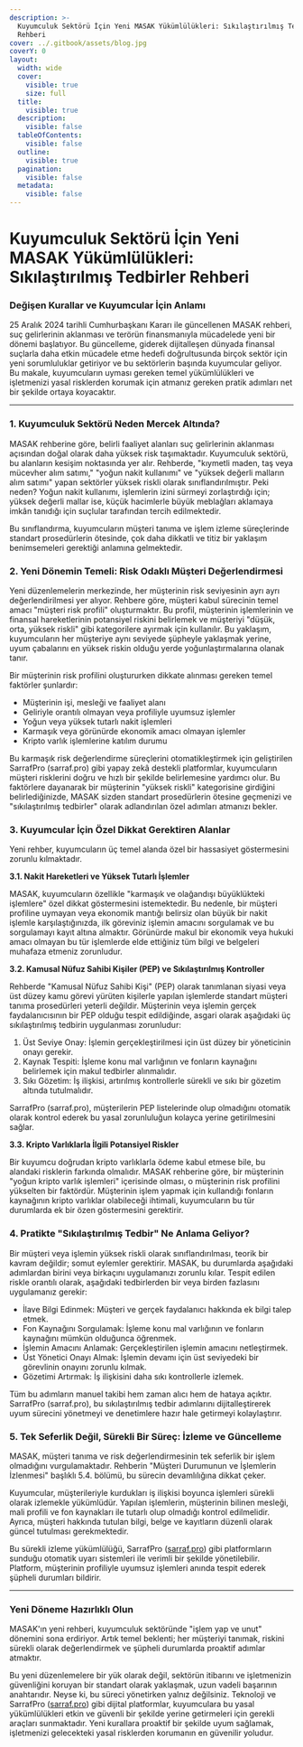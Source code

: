 ```yaml
---
description: >-
  Kuyumculuk Sektörü İçin Yeni MASAK Yükümlülükleri: Sıkılaştırılmış Tedbirler
  Rehberi
cover: ../.gitbook/assets/blog.jpg
coverY: 0
layout:
  width: wide
  cover:
    visible: true
    size: full
  title:
    visible: true
  description:
    visible: false
  tableOfContents:
    visible: false
  outline:
    visible: true
  pagination:
    visible: false
  metadata:
    visible: false
---
```


# Kuyumculuk Sektörü İçin Yeni MASAK Yükümlülükleri: Sıkılaştırılmış Tedbirler Rehberi

### Değişen Kurallar ve Kuyumcular İçin Anlamı

25 Aralık 2024 tarihli Cumhurbaşkanı Kararı ile güncellenen MASAK rehberi, suç gelirlerinin aklanması ve terörün finansmanıyla mücadelede yeni bir dönemi başlatıyor. Bu güncelleme, giderek dijitalleşen dünyada finansal suçlarla daha etkin mücadele etme hedefi doğrultusunda birçok sektör için yeni sorumluluklar getiriyor ve bu sektörlerin başında kuyumcular geliyor. Bu makale, kuyumcuların uyması gereken temel yükümlülükleri ve işletmenizi yasal risklerden korumak için atmanız gereken pratik adımları net bir şekilde ortaya koyacaktır.

***

### 1. Kuyumculuk Sektörü Neden Mercek Altında?

MASAK rehberine göre, belirli faaliyet alanları suç gelirlerinin aklanması açısından doğal olarak daha yüksek risk taşımaktadır. Kuyumculuk sektörü, bu alanların kesişim noktasında yer alır. Rehberde, "kıymetli maden, taş veya mücevher alım satımı," "yoğun nakit kullanımı" ve "yüksek değerli malların alım satımı" yapan sektörler yüksek riskli olarak sınıflandırılmıştır. Peki neden? Yoğun nakit kullanımı, işlemlerin izini sürmeyi zorlaştırdığı için; yüksek değerli mallar ise, küçük hacimlerle büyük meblağları aklamaya imkân tanıdığı için suçlular tarafından tercih edilmektedir.

Bu sınıflandırma, kuyumcuların müşteri tanıma ve işlem izleme süreçlerinde standart prosedürlerin ötesinde, çok daha dikkatli ve titiz bir yaklaşım benimsemeleri gerektiği anlamına gelmektedir.

### 2. Yeni Dönemin Temeli: Risk Odaklı Müşteri Değerlendirmesi

Yeni düzenlemelerin merkezinde, her müşterinin risk seviyesinin ayrı ayrı değerlendirilmesi yer alıyor. Rehbere göre, müşteri kabul sürecinin temel amacı "müşteri risk profili" oluşturmaktır. Bu profil, müşterinin işlemlerinin ve finansal hareketlerinin potansiyel riskini belirlemek ve müşteriyi "düşük, orta, yüksek riskli" gibi kategorilere ayırmak için kullanılır. Bu yaklaşım, kuyumcuların her müşteriye aynı seviyede şüpheyle yaklaşmak yerine, uyum çabalarını en yüksek riskin olduğu yerde yoğunlaştırmalarına olanak tanır.

Bir müşterinin risk profilini oluştururken dikkate alınması gereken temel faktörler şunlardır:

* Müşterinin işi, mesleği ve faaliyet alanı
* Geliriyle orantılı olmayan veya profiliyle uyumsuz işlemler
* Yoğun veya yüksek tutarlı nakit işlemleri
* Karmaşık veya görünürde ekonomik amacı olmayan işlemler
* Kripto varlık işlemlerine katılım durumu

Bu karmaşık risk değerlendirme süreçlerini otomatikleştirmek için geliştirilen SarrafPro (sarraf.pro) gibi yapay zekâ destekli platformlar, kuyumcuların müşteri risklerini doğru ve hızlı bir şekilde belirlemesine yardımcı olur. Bu faktörlere dayanarak bir müşterinin "yüksek riskli" kategorisine girdiğini belirlediğinizde, MASAK sizden standart prosedürlerin ötesine geçmenizi ve "sıkılaştırılmış tedbirler" olarak adlandırılan özel adımları atmanızı bekler.

### 3. Kuyumcular İçin Özel Dikkat Gerektiren Alanlar

Yeni rehber, kuyumcuların üç temel alanda özel bir hassasiyet göstermesini zorunlu kılmaktadır.

**3.1. Nakit Hareketleri ve Yüksek Tutarlı İşlemler**

MASAK, kuyumcuların özellikle "karmaşık ve olağandışı büyüklükteki işlemlere" özel dikkat göstermesini istemektedir. Bu nedenle, bir müşteri profiline uymayan veya ekonomik mantığı belirsiz olan büyük bir nakit işlemle karşılaştığınızda, ilk göreviniz işlemin amacını sorgulamak ve bu sorgulamayı kayıt altına almaktır. Görünürde makul bir ekonomik veya hukuki amacı olmayan bu tür işlemlerde elde ettiğiniz tüm bilgi ve belgeleri muhafaza etmeniz zorunludur.

**3.2. Kamusal Nüfuz Sahibi Kişiler (PEP) ve Sıkılaştırılmış Kontroller**

Rehberde "Kamusal Nüfuz Sahibi Kişi" (PEP) olarak tanımlanan siyasi veya üst düzey kamu görevi yürüten kişilerle yapılan işlemlerde standart müşteri tanıma prosedürleri yeterli değildir. Müşterinin veya işlemin gerçek faydalanıcısının bir PEP olduğu tespit edildiğinde, asgari olarak aşağıdaki üç sıkılaştırılmış tedbirin uygulanması zorunludur:

1. Üst Seviye Onay: İşlemin gerçekleştirilmesi için üst düzey bir yöneticinin onayı gerekir.
2. Kaynak Tespiti: İşleme konu mal varlığının ve fonların kaynağını belirlemek için makul tedbirler alınmalıdır.
3. Sıkı Gözetim: İş ilişkisi, artırılmış kontrollerle sürekli ve sıkı bir gözetim altında tutulmalıdır.

SarrafPro (sarraf.pro), müşterilerin PEP listelerinde olup olmadığını otomatik olarak kontrol ederek bu yasal zorunluluğun kolayca yerine getirilmesini sağlar.

**3.3. Kripto Varlıklarla İlgili Potansiyel Riskler**

Bir kuyumcu doğrudan kripto varlıklarla ödeme kabul etmese bile, bu alandaki risklerin farkında olmalıdır. MASAK rehberine göre, bir müşterinin "yoğun kripto varlık işlemleri" içerisinde olması, o müşterinin risk profilini yükselten bir faktördür. Müşterinin işlem yapmak için kullandığı fonların kaynağının kripto varlıklar olabileceği ihtimali, kuyumcuların bu tür durumlarda ek bir özen göstermesini gerektirir.

### 4. Pratikte "Sıkılaştırılmış Tedbir" Ne Anlama Geliyor?

Bir müşteri veya işlemin yüksek riskli olarak sınıflandırılması, teorik bir kavram değildir; somut eylemler gerektirir. MASAK, bu durumlarda aşağıdaki adımlardan birini veya birkaçını uygulamanızı zorunlu kılar. Tespit edilen riskle orantılı olarak, aşağıdaki tedbirlerden bir veya birden fazlasını uygulamanız gerekir:

* İlave Bilgi Edinmek: Müşteri ve gerçek faydalanıcı hakkında ek bilgi talep etmek.
* Fon Kaynağını Sorgulamak: İşleme konu mal varlığının ve fonların kaynağını mümkün olduğunca öğrenmek.
* İşlemin Amacını Anlamak: Gerçekleştirilen işlemin amacını netleştirmek.
* Üst Yönetici Onayı Almak: İşlemin devamı için üst seviyedeki bir görevlinin onayını zorunlu kılmak.
* Gözetimi Artırmak: İş ilişkisini daha sıkı kontrollerle izlemek.

Tüm bu adımların manuel takibi hem zaman alıcı hem de hataya açıktır. SarrafPro (sarraf.pro), bu sıkılaştırılmış tedbir adımlarını dijitalleştirerek uyum sürecini yönetmeyi ve denetimlere hazır hale getirmeyi kolaylaştırır.

### 5. Tek Seferlik Değil, Sürekli Bir Süreç: İzleme ve Güncelleme

MASAK, müşteri tanıma ve risk değerlendirmesinin tek seferlik bir işlem olmadığını vurgulamaktadır. Rehberin "Müşteri Durumunun ve İşlemlerin İzlenmesi" başlıklı 5.4. bölümü, bu sürecin devamlılığına dikkat çeker.

Kuyumcular, müşterileriyle kurdukları iş ilişkisi boyunca işlemleri sürekli olarak izlemekle yükümlüdür. Yapılan işlemlerin, müşterinin bilinen mesleği, mali profili ve fon kaynakları ile tutarlı olup olmadığı kontrol edilmelidir. Ayrıca, müşteri hakkında tutulan bilgi, belge ve kayıtların düzenli olarak güncel tutulması gerekmektedir.

Bu sürekli izleme yükümlülüğü, SarrafPro ([sarraf.pro](https://sarraf.pro/)) gibi platformların sunduğu otomatik uyarı sistemleri ile verimli bir şekilde yönetilebilir. Platform, müşterinin profiliyle uyumsuz işlemleri anında tespit ederek şüpheli durumları bildirir.

***

### Yeni Döneme Hazırlıklı Olun

MASAK'ın yeni rehberi, kuyumculuk sektöründe "işlem yap ve unut" dönemini sona erdiriyor. Artık temel beklenti; her müşteriyi tanımak, riskini sürekli olarak değerlendirmek ve şüpheli durumlarda proaktif adımlar atmaktır.

Bu yeni düzenlemelere bir yük olarak değil, sektörün itibarını ve işletmenizin güvenliğini koruyan bir standart olarak yaklaşmak, uzun vadeli başarının anahtarıdır. Neyse ki, bu süreci yönetirken yalnız değilsiniz. Teknoloji ve SarrafPro ([sarraf.pro](https://sarraf.pro/)) gibi dijital platformlar, kuyumculara bu yasal yükümlülükleri etkin ve güvenli bir şekilde yerine getirmeleri için gerekli araçları sunmaktadır. Yeni kurallara proaktif bir şekilde uyum sağlamak, işletmenizi gelecekteki yasal risklerden korumanın en güvenilir yoludur.
